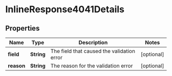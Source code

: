 
# InlineResponse4041Details

## Properties
Name | Type | Description | Notes
------------ | ------------- | ------------- | -------------
**field** | **String** | The field that caused the validation error |  [optional]
**reason** | **String** | The reason for the validation error |  [optional]



